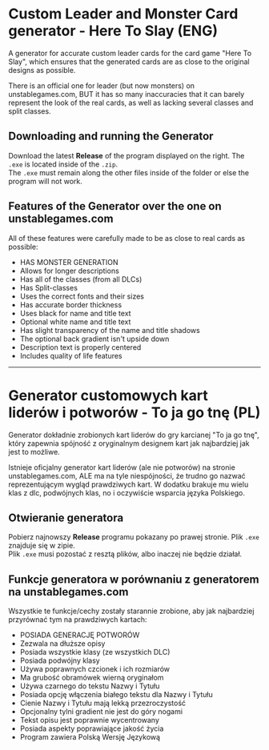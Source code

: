 <h1>Custom Leader and Monster Card generator - Here To Slay (ENG)</h1>
<p>A generator for accurate custom leader cards for the card game "Here To Slay", which ensures that the generated cards are as close to the original designs as possible.</p>
<p>There is an official one for leader (but now monsters) on unstablegames.com, BUT it has so many inaccuracies that it can barely represent the look of the real cards, as well as lacking several classes and split classes.</p>

<h2>Downloading and running the Generator</h2>
<p>Download the latest <b>Release</b> of the program displayed on the right. The <code>.exe</code> is located inside of the <code>.zip</code>.<br>
The <code>.exe</code> must remain along the other files inside of the folder or else the program will not work.
</p>

<h2>Features of the Generator over the one on unstablegames.com</h2>
<p>All of these features were carefully made to be as close to real cards as possible:</p>
<ul>
    <li>HAS MONSTER GENERATION</li>
    <li>Allows for longer descriptions</li>
    <li>Has all of the classes (from all DLCs)</li>
    <li>Has Split-classes</li>
    <li>Uses the correct fonts and their sizes</li>
    <li>Has accurate border thickness</li>
    <li>Uses black for name and title text</li>
    <li>Optional white name and title text</li>
    <li>Has slight transparency of the name and title shadows</li>
    <li>The optional back gradient isn't upside down</li>
    <li>Description text is properly centered</li>
    <li>Includes quality of life features</li>
</ul>

<hr>

<h1>Generator customowych kart liderów i potworów - To ja go tnę (PL)</h1>
<p>Generator dokładnie zrobionych kart liderów do gry karcianej "To ja go tnę", który zapewnia spójność z oryginalnym designem kart jak najbardziej jak jest to możliwe.</p>
<p>Istnieje oficjalny generator kart liderów (ale nie potworów) na stronie unstablegames.com, ALE ma na tyle niespójności, że trudno go nazwać reprezentującym wygląd prawdziwych kart. W dodatku brakuje mu wielu klas z dlc, podwójnych klas, no i oczywiście wsparcia języka Polskiego.</p>

<h2>Otwieranie generatora</h2>
<p>Pobierz najnowszy <b>Release</b> programu pokazany po prawej stronie. Plik <code>.exe</code> znajduje się w zipie.<br>
Plik <code>.exe</code> musi pozostać z resztą plików, albo inaczej nie będzie działał.
</p>

<h2>Funkcje generatora w porównaniu z generatorem na unstablegames.com</h2>
<p>Wszystkie te funkcje/cechy zostały starannie zrobione, aby jak najbardziej przyrównać tym na prawdziwych kartach:</p>
<ul>
    <li>POSIADA GENERACJĘ POTWORÓW</li>
    <li>Zezwala na dłuższe opisy</li>
    <li>Posiada wszystkie klasy (ze wszystkich DLC)</li>
    <li>Posiada podwójny klasy</li>
    <li>Używa poprawnych czcionek i ich rozmiarów</li>
    <li>Ma grubość obramówek wierną oryginałom</li>
    <li>Używa czarnego do tekstu Nazwy i Tytułu</li>
    <li>Posiada opcję włączenia białego tekstu dla Nazwy i Tytułu</li>
    <li>Cienie Nazwy i Tytułu mają lekką przezroczystość</li>
    <li>Opcjonalny tylni gradient nie jest do góry nogami</li>
    <li>Tekst opisu jest poprawnie wycentrowany</li>
    <li>Posiada aspekty poprawiające jakość życia</li>
    <li>Program zawiera Polską Wersję Językową</li>
</ul>
